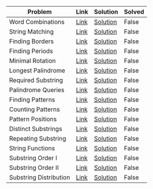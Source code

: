| Problem                | Link                                         | Solution                                   | Solved   |
|------------------------|----------------------------------------------|--------------------------------------------|----------|
| Word Combinations      | [Link](https://cses.fi/problemset/task/1731) | [Solution](./01_word_combinations.py)      | False    |
| String Matching        | [Link](https://cses.fi/problemset/task/1753) | [Solution](./02_string_matching.py)        | False    |
| Finding Borders        | [Link](https://cses.fi/problemset/task/1732) | [Solution](./03_finding_borders.py)        | False    |
| Finding Periods        | [Link](https://cses.fi/problemset/task/1733) | [Solution](./04_finding_periods.py)        | False    |
| Minimal Rotation       | [Link](https://cses.fi/problemset/task/1110) | [Solution](./05_minimal_rotation.py)       | False    |
| Longest Palindrome     | [Link](https://cses.fi/problemset/task/1111) | [Solution](./06_longest_palindrome.py)     | False    |
| Required Substring     | [Link](https://cses.fi/problemset/task/1112) | [Solution](./07_required_substring.py)     | False    |
| Palindrome Queries     | [Link](https://cses.fi/problemset/task/2420) | [Solution](./08_palindrome_queries.py)     | False    |
| Finding Patterns       | [Link](https://cses.fi/problemset/task/2102) | [Solution](./09_finding_patterns.py)       | False    |
| Counting Patterns      | [Link](https://cses.fi/problemset/task/2103) | [Solution](./10_counting_patterns.py)      | False    |
| Pattern Positions      | [Link](https://cses.fi/problemset/task/2104) | [Solution](./11_pattern_positions.py)      | False    |
| Distinct Substrings    | [Link](https://cses.fi/problemset/task/2105) | [Solution](./12_distinct_substrings.py)    | False    |
| Repeating Substring    | [Link](https://cses.fi/problemset/task/2106) | [Solution](./13_repeating_substring.py)    | False    |
| String Functions       | [Link](https://cses.fi/problemset/task/2107) | [Solution](./14_string_functions.py)       | False    |
| Substring Order I      | [Link](https://cses.fi/problemset/task/2108) | [Solution](./15_substring_order_i.py)      | False    |
| Substring Order II     | [Link](https://cses.fi/problemset/task/2109) | [Solution](./16_substring_order_ii.py)     | False    |
| Substring Distribution | [Link](https://cses.fi/problemset/task/2110) | [Solution](./17_substring_distribution.py) | False    |